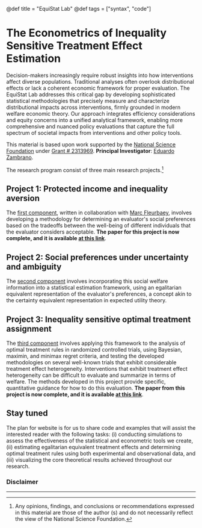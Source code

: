 @def title = "EquiStat Lab"
@def tags = ["syntax", "code"]

# The Econometrics of Inequality Sensitive Treatment Effect Estimation

Decision-makers increasingly require robust insights into how interventions affect diverse populations. Traditional analyses often overlook distributional effects or lack a coherent economic framework for proper evaluation. The EquiStat Lab addresses this critical gap by developing sophisticated statistical methodologies that precisely measure and characterize distributional impacts across interventions, firmly grounded in modern welfare economic theory. Our approach integrates efficiency considerations and equity concerns into a unified analytical framework, enabling more comprehensive and nuanced policy evaluations that capture the full spectrum of societal impacts from interventions and other policy tools.

This material is based upon work supported by the [National Science Foundation](https://www.nsf.gov/) under [Grant # 2313969](https://www.nsf.gov/awardsearch/showAward?AWD_ID=2313969). **Principal Investigator**: [Eduardo Zambrano](https://eduardo-zambrano.github.io/).

The research program consist of three main research projects.[^a]

## Project 1: Protected income and inequality aversion
The [first component](../protected-income/), written in collaboration with [Marc Fleurbaey](https://sites.google.com/site/marcfleurbaey/Home), involves developing a methodology for determining an evaluator's social preferences based on the tradeoffs between the well-being of different individuals that the evaluator considers acceptable. **The paper for this project is now complete, and it is available [at this link](https://osf.io/tnu2q/)**.

## Project 2: Social preferences under uncertainty and ambiguity
The [second component](../uncertainty-and-ambiguity/) involves incorporating this social welfare information into a statistical estimation framework, using an egalitarian equivalent representation of the evaluator's preferences, a concept akin to the certainty equivalent representation in expected utility theory.

## Project 3: Inequality sensitive optimal treatment assignment
The [third component](../treatment-assignment/) involves applying this framework to the analysis of optimal treatment rules in randomized controlled trials, using Bayesian, maximin, and minimax regret criteria, and testing the developed methodologies on several well-known trials that exhibit considerable treatment effect heterogeneity. Interventions that exhibit treatment effect heterogeneity can be difficult to evaluate and summarize in terms of welfare. The methods developed in this project provide specific, quantitative guidance for how to do this evaluation. **The paper from this project is now complete, and it is available [at this link](https://osf.io/wv5jt/)**.

## Stay tuned
The plan for website is for us to share code and examples that will assist the interested reader with the following tasks: (i) conducting simulations to assess the effectiveness of the statistical and econometric tools we create, (ii) estimating egalitarian equivalent treatment effects and determining optimal treatment rules using both experimental and observational data, and (iii) visualizing the core theoretical results achieved throughout our research.


### Disclaimer
[^a]: Any opinions, findings, and conclusions or recommendations expressed in this material are those of the author (s) and do not necessarily reflect the view of the National Science Foundation.

---
